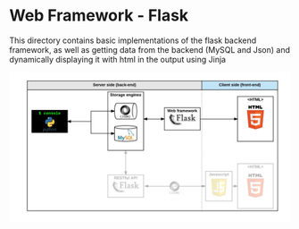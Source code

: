 # Web Framework - Flask

This directory contains basic implementations of the flask backend framework, as well
as getting data from the backend (MySQL and Json) and dynamically displaying it with html in the output using Jinja

<img src="../imgs/hbnb_step3.png">
